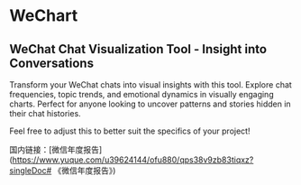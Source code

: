 # WeChart
## WeChat Chat Visualization Tool - Insight into Conversations

Transform your WeChat chats into visual insights with this tool. Explore chat frequencies, topic trends, and emotional dynamics in visually engaging charts. Perfect for anyone looking to uncover patterns and stories hidden in their chat histories.

Feel free to adjust this to better suit the specifics of your project!  

国内链接：[微信年度报告](https://www.yuque.com/u39624144/ofu880/qps38v9zb83tiqxz?singleDoc# 《微信年度报告》)




